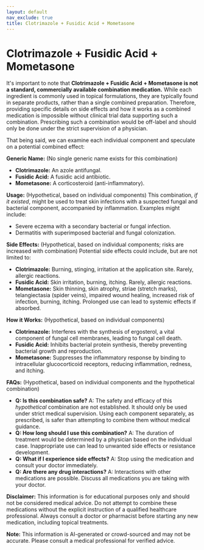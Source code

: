```yaml
---
layout: default
nav_exclude: true
title: Clotrimazole + Fusidic Acid + Mometasone
---
```


# Clotrimazole + Fusidic Acid + Mometasone

It's important to note that **Clotrimazole + Fusidic Acid + Mometasone is not a standard, commercially available combination medication.**  While each ingredient is commonly used in topical formulations, they are typically found in separate products, rather than a single combined preparation.  Therefore, providing specific details on side effects and how it works as a combined medication is impossible without clinical trial data supporting such a combination.  Prescribing such a combination would be off-label and should only be done under the strict supervision of a physician.

That being said, we can examine each individual component and speculate on a potential combined effect:


**Generic Name:**  (No single generic name exists for this combination)

* **Clotrimazole:** An azole antifungal.
* **Fusidic Acid:** A fusidic acid antibiotic.
* **Mometasone:** A corticosteroid (anti-inflammatory).


**Usage:** (Hypothetical, based on individual components)  This combination, *if it existed*, might be used to treat skin infections with a suspected fungal and bacterial component, accompanied by inflammation. Examples might include:

* Severe eczema with a secondary bacterial or fungal infection.
* Dermatitis with superimposed bacterial and fungal colonization.


**Side Effects:** (Hypothetical, based on individual components;  risks are increased with combination)  Potential side effects could include, but are not limited to:

* **Clotrimazole:** Burning, stinging, irritation at the application site. Rarely, allergic reactions.
* **Fusidic Acid:** Skin irritation, burning, itching.  Rarely, allergic reactions.
* **Mometasone:** Skin thinning, skin atrophy, striae (stretch marks), telangiectasia (spider veins), impaired wound healing, increased risk of infection, burning, itching.  Prolonged use can lead to systemic effects if absorbed.


**How it Works:** (Hypothetical, based on individual components)

* **Clotrimazole:** Interferes with the synthesis of ergosterol, a vital component of fungal cell membranes, leading to fungal cell death.
* **Fusidic Acid:** Inhibits bacterial protein synthesis, thereby preventing bacterial growth and reproduction.
* **Mometasone:** Suppresses the inflammatory response by binding to intracellular glucocorticoid receptors, reducing inflammation, redness, and itching.


**FAQs:** (Hypothetical, based on individual components and the hypothetical combination)


* **Q: Is this combination safe?** A:  The safety and efficacy of this *hypothetical* combination are not established. It should only be used under strict medical supervision.  Using each component separately, as prescribed, is safer than attempting to combine them without medical guidance.
* **Q: How long should I use this combination?** A: The duration of treatment would be determined by a physician based on the individual case.  Inappropriate use can lead to unwanted side effects or resistance development.
* **Q: What if I experience side effects?** A: Stop using the medication and consult your doctor immediately.
* **Q: Are there any drug interactions?** A: Interactions with other medications are possible. Discuss all medications you are taking with your doctor.


**Disclaimer:**  This information is for educational purposes only and should not be considered medical advice.  Do not attempt to combine these medications without the explicit instruction of a qualified healthcare professional. Always consult a doctor or pharmacist before starting any new medication, including topical treatments.


**Note:** This information is AI-generated or crowd-sourced and may not be accurate. Please consult a medical professional for verified advice.